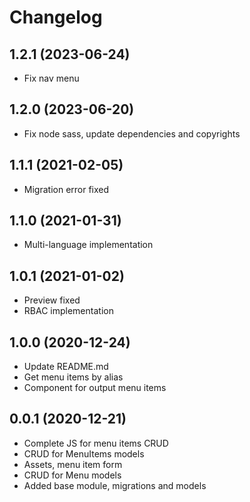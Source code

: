 Changelog
=========

## 1.2.1 (2023-06-24)
 * Fix nav menu

## 1.2.0 (2023-06-20)
 * Fix node sass, update dependencies and copyrights

## 1.1.1 (2021-02-05)
 * Migration error fixed
 
## 1.1.0 (2021-01-31)
 * Multi-language implementation
 
## 1.0.1 (2021-01-02)
 * Preview fixed
 * RBAC implementation
 
## 1.0.0 (2020-12-24)
 * Update README.md
 * Get menu items by alias
 * Component for output menu items
 
## 0.0.1 (2020-12-21)
 * Complete JS for menu items CRUD
 * CRUD for MenuItems models
 * Assets, menu item form
 * CRUD for Menu models
 * Added base module, migrations and models